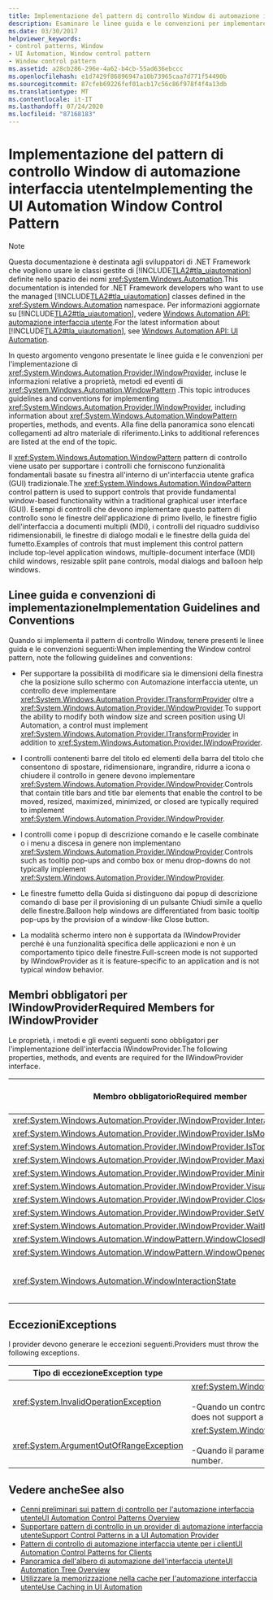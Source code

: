 ```yaml
---
title: Implementazione del pattern di controllo Window di automazione interfaccia utente
description: Esaminare le linee guida e le convenzioni per implementare il pattern di controllo Window in automazione interfaccia utente. Conosce i membri obbligatori per l'interfaccia IWindowProvider.
ms.date: 03/30/2017
helpviewer_keywords:
- control patterns, Window
- UI Automation, Window control pattern
- Window control pattern
ms.assetid: a28cb286-296e-4a62-b4cb-55ad636ebccc
ms.openlocfilehash: e1d7429f86896947a10b73965caa7d771f54490b
ms.sourcegitcommit: 87cfeb69226fef01acb17c56c86f978f4f4a13db
ms.translationtype: MT
ms.contentlocale: it-IT
ms.lasthandoff: 07/24/2020
ms.locfileid: "87168183"
---
```

# <a name="implementing-the-ui-automation-window-control-pattern"></a><span data-ttu-id="01c8e-104">Implementazione del pattern di controllo Window di automazione interfaccia utente</span><span class="sxs-lookup"><span data-stu-id="01c8e-104">Implementing the UI Automation Window Control Pattern</span></span>
> [!NOTE]
> <span data-ttu-id="01c8e-105">Questa documentazione è destinata agli sviluppatori di .NET Framework che vogliono usare le classi gestite di [!INCLUDE[TLA2#tla_uiautomation](../../../includes/tla2sharptla-uiautomation-md.md)] definite nello spazio dei nomi <xref:System.Windows.Automation>.</span><span class="sxs-lookup"><span data-stu-id="01c8e-105">This documentation is intended for .NET Framework developers who want to use the managed [!INCLUDE[TLA2#tla_uiautomation](../../../includes/tla2sharptla-uiautomation-md.md)] classes defined in the <xref:System.Windows.Automation> namespace.</span></span> <span data-ttu-id="01c8e-106">Per informazioni aggiornate su [!INCLUDE[TLA2#tla_uiautomation](../../../includes/tla2sharptla-uiautomation-md.md)], vedere [Windows Automation API: automazione interfaccia utente](/windows/win32/winauto/entry-uiauto-win32).</span><span class="sxs-lookup"><span data-stu-id="01c8e-106">For the latest information about [!INCLUDE[TLA2#tla_uiautomation](../../../includes/tla2sharptla-uiautomation-md.md)], see [Windows Automation API: UI Automation](/windows/win32/winauto/entry-uiauto-win32).</span></span>  
  
 <span data-ttu-id="01c8e-107">In questo argomento vengono presentate le linee guida e le convenzioni per l'implementazione di <xref:System.Windows.Automation.Provider.IWindowProvider>, incluse le informazioni relative a proprietà, metodi ed eventi di <xref:System.Windows.Automation.WindowPattern> .</span><span class="sxs-lookup"><span data-stu-id="01c8e-107">This topic introduces guidelines and conventions for implementing <xref:System.Windows.Automation.Provider.IWindowProvider>, including information about <xref:System.Windows.Automation.WindowPattern> properties, methods, and events.</span></span> <span data-ttu-id="01c8e-108">Alla fine della panoramica sono elencati collegamenti ad altro materiale di riferimento.</span><span class="sxs-lookup"><span data-stu-id="01c8e-108">Links to additional references are listed at the end of the topic.</span></span>  
  
 <span data-ttu-id="01c8e-109">Il <xref:System.Windows.Automation.WindowPattern> pattern di controllo viene usato per supportare i controlli che forniscono funzionalità fondamentali basate su finestra all'interno di un'interfaccia utente grafica (GUI) tradizionale.</span><span class="sxs-lookup"><span data-stu-id="01c8e-109">The <xref:System.Windows.Automation.WindowPattern> control pattern is used to support controls that provide fundamental window-based functionality within a traditional graphical user interface (GUI).</span></span> <span data-ttu-id="01c8e-110">Esempi di controlli che devono implementare questo pattern di controllo sono le finestre dell'applicazione di primo livello, le finestre figlio dell'interfaccia a documenti multipli (MDI), i controlli del riquadro suddiviso ridimensionabili, le finestre di dialogo modali e le finestre della guida del fumetto.</span><span class="sxs-lookup"><span data-stu-id="01c8e-110">Examples of controls that must implement this control pattern include top-level application windows, multiple-document interface (MDI) child windows, resizable split pane controls, modal dialogs and balloon help windows.</span></span>  
  
<a name="Implementation_Guidelines_and_Conventions"></a>
## <a name="implementation-guidelines-and-conventions"></a><span data-ttu-id="01c8e-111">Linee guida e convenzioni di implementazione</span><span class="sxs-lookup"><span data-stu-id="01c8e-111">Implementation Guidelines and Conventions</span></span>  
 <span data-ttu-id="01c8e-112">Quando si implementa il pattern di controllo Window, tenere presenti le linee guida e le convenzioni seguenti:</span><span class="sxs-lookup"><span data-stu-id="01c8e-112">When implementing the Window control pattern, note the following guidelines and conventions:</span></span>  
  
- <span data-ttu-id="01c8e-113">Per supportare la possibilità di modificare sia le dimensioni della finestra che la posizione sullo schermo con Automazione interfaccia utente, un controllo deve implementare <xref:System.Windows.Automation.Provider.ITransformProvider> oltre a <xref:System.Windows.Automation.Provider.IWindowProvider>.</span><span class="sxs-lookup"><span data-stu-id="01c8e-113">To support the ability to modify both window size and screen position using UI Automation, a control must implement <xref:System.Windows.Automation.Provider.ITransformProvider> in addition to <xref:System.Windows.Automation.Provider.IWindowProvider>.</span></span>  
  
- <span data-ttu-id="01c8e-114">I controlli contenenti barre del titolo ed elementi della barra del titolo che consentono di spostare, ridimensionare, ingrandire, ridurre a icona o chiudere il controllo in genere devono implementare <xref:System.Windows.Automation.Provider.IWindowProvider>.</span><span class="sxs-lookup"><span data-stu-id="01c8e-114">Controls that contain title bars and title bar elements that enable the control to be moved, resized, maximized, minimized, or closed are typically required to implement <xref:System.Windows.Automation.Provider.IWindowProvider>.</span></span>  
  
- <span data-ttu-id="01c8e-115">I controlli come i popup di descrizione comando e le caselle combinate o i menu a discesa in genere non implementano <xref:System.Windows.Automation.Provider.IWindowProvider>.</span><span class="sxs-lookup"><span data-stu-id="01c8e-115">Controls such as tooltip pop-ups and combo box or menu drop-downs do not typically implement <xref:System.Windows.Automation.Provider.IWindowProvider>.</span></span>  
  
- <span data-ttu-id="01c8e-116">Le finestre fumetto della Guida si distinguono dai popup di descrizione comando di base per il provisioning di un pulsante Chiudi simile a quello delle finestre.</span><span class="sxs-lookup"><span data-stu-id="01c8e-116">Balloon help windows are differentiated from basic tooltip pop-ups by the provision of a window-like Close button.</span></span>  
  
- <span data-ttu-id="01c8e-117">La modalità schermo intero non è supportata da IWindowProvider perché è una funzionalità specifica delle applicazioni e non è un comportamento tipico delle finestre.</span><span class="sxs-lookup"><span data-stu-id="01c8e-117">Full-screen mode is not supported by IWindowProvider as it is feature-specific to an application and is not typical window behavior.</span></span>  
  
<a name="Required_Members_for_IWindowProvider"></a>
## <a name="required-members-for-iwindowprovider"></a><span data-ttu-id="01c8e-118">Membri obbligatori per IWindowProvider</span><span class="sxs-lookup"><span data-stu-id="01c8e-118">Required Members for IWindowProvider</span></span>  
 <span data-ttu-id="01c8e-119">Le proprietà, i metodi e gli eventi seguenti sono obbligatori per l'implementazione dell'interfaccia IWindowProvider.</span><span class="sxs-lookup"><span data-stu-id="01c8e-119">The following properties, methods, and events are required for the IWindowProvider interface.</span></span>  
  
|<span data-ttu-id="01c8e-120">Membro obbligatorio</span><span class="sxs-lookup"><span data-stu-id="01c8e-120">Required member</span></span>|<span data-ttu-id="01c8e-121">Tipo di membro</span><span class="sxs-lookup"><span data-stu-id="01c8e-121">Member type</span></span>|<span data-ttu-id="01c8e-122">Note</span><span class="sxs-lookup"><span data-stu-id="01c8e-122">Notes</span></span>|  
|---------------------|-----------------|-----------|  
|<xref:System.Windows.Automation.Provider.IWindowProvider.InteractionState%2A>|<span data-ttu-id="01c8e-123">Proprietà</span><span class="sxs-lookup"><span data-stu-id="01c8e-123">Property</span></span>|<span data-ttu-id="01c8e-124">Nessuno</span><span class="sxs-lookup"><span data-stu-id="01c8e-124">None</span></span>|  
|<xref:System.Windows.Automation.Provider.IWindowProvider.IsModal%2A>|<span data-ttu-id="01c8e-125">Proprietà</span><span class="sxs-lookup"><span data-stu-id="01c8e-125">Property</span></span>|<span data-ttu-id="01c8e-126">Nessuno</span><span class="sxs-lookup"><span data-stu-id="01c8e-126">None</span></span>|  
|<xref:System.Windows.Automation.Provider.IWindowProvider.IsTopmost%2A>|<span data-ttu-id="01c8e-127">Proprietà</span><span class="sxs-lookup"><span data-stu-id="01c8e-127">Property</span></span>|<span data-ttu-id="01c8e-128">Nessuno</span><span class="sxs-lookup"><span data-stu-id="01c8e-128">None</span></span>|  
|<xref:System.Windows.Automation.Provider.IWindowProvider.Maximizable%2A>|<span data-ttu-id="01c8e-129">Proprietà</span><span class="sxs-lookup"><span data-stu-id="01c8e-129">Property</span></span>|<span data-ttu-id="01c8e-130">Nessuno</span><span class="sxs-lookup"><span data-stu-id="01c8e-130">None</span></span>|  
|<xref:System.Windows.Automation.Provider.IWindowProvider.Minimizable%2A>|<span data-ttu-id="01c8e-131">Proprietà</span><span class="sxs-lookup"><span data-stu-id="01c8e-131">Property</span></span>|<span data-ttu-id="01c8e-132">Nessuno</span><span class="sxs-lookup"><span data-stu-id="01c8e-132">None</span></span>|  
|<xref:System.Windows.Automation.Provider.IWindowProvider.VisualState%2A>|<span data-ttu-id="01c8e-133">Proprietà</span><span class="sxs-lookup"><span data-stu-id="01c8e-133">Property</span></span>|<span data-ttu-id="01c8e-134">Nessuno</span><span class="sxs-lookup"><span data-stu-id="01c8e-134">None</span></span>|  
|<xref:System.Windows.Automation.Provider.IWindowProvider.Close%2A>|<span data-ttu-id="01c8e-135">Metodo</span><span class="sxs-lookup"><span data-stu-id="01c8e-135">Method</span></span>|<span data-ttu-id="01c8e-136">Nessuno</span><span class="sxs-lookup"><span data-stu-id="01c8e-136">None</span></span>|  
|<xref:System.Windows.Automation.Provider.IWindowProvider.SetVisualState%2A>|<span data-ttu-id="01c8e-137">Metodo</span><span class="sxs-lookup"><span data-stu-id="01c8e-137">Method</span></span>|<span data-ttu-id="01c8e-138">Nessuno</span><span class="sxs-lookup"><span data-stu-id="01c8e-138">None</span></span>|  
|<xref:System.Windows.Automation.Provider.IWindowProvider.WaitForInputIdle%2A>|<span data-ttu-id="01c8e-139">Metodo</span><span class="sxs-lookup"><span data-stu-id="01c8e-139">Method</span></span>|<span data-ttu-id="01c8e-140">Nessuno</span><span class="sxs-lookup"><span data-stu-id="01c8e-140">None</span></span>|  
|<xref:System.Windows.Automation.WindowPattern.WindowClosedEvent>|<span data-ttu-id="01c8e-141">Event</span><span class="sxs-lookup"><span data-stu-id="01c8e-141">Event</span></span>|<span data-ttu-id="01c8e-142">Nessuno</span><span class="sxs-lookup"><span data-stu-id="01c8e-142">None</span></span>|  
|<xref:System.Windows.Automation.WindowPattern.WindowOpenedEvent>|<span data-ttu-id="01c8e-143">Event</span><span class="sxs-lookup"><span data-stu-id="01c8e-143">Event</span></span>|<span data-ttu-id="01c8e-144">Nessuno</span><span class="sxs-lookup"><span data-stu-id="01c8e-144">None</span></span>|  
|<xref:System.Windows.Automation.WindowInteractionState>|<span data-ttu-id="01c8e-145">Event</span><span class="sxs-lookup"><span data-stu-id="01c8e-145">Event</span></span>|<span data-ttu-id="01c8e-146">Non è garantito che sia <xref:System.Windows.Automation.WindowInteractionState.ReadyForUserInteraction></span><span class="sxs-lookup"><span data-stu-id="01c8e-146">Is not guaranteed to be <xref:System.Windows.Automation.WindowInteractionState.ReadyForUserInteraction></span></span>|  
  
<a name="Exceptions"></a>
## <a name="exceptions"></a><span data-ttu-id="01c8e-147">Eccezioni</span><span class="sxs-lookup"><span data-stu-id="01c8e-147">Exceptions</span></span>  
 <span data-ttu-id="01c8e-148">I provider devono generare le eccezioni seguenti.</span><span class="sxs-lookup"><span data-stu-id="01c8e-148">Providers must throw the following exceptions.</span></span>  
  
|<span data-ttu-id="01c8e-149">Tipo di eccezione</span><span class="sxs-lookup"><span data-stu-id="01c8e-149">Exception type</span></span>|<span data-ttu-id="01c8e-150">Condizione</span><span class="sxs-lookup"><span data-stu-id="01c8e-150">Condition</span></span>|  
|--------------------|---------------|  
|<xref:System.InvalidOperationException>|<xref:System.Windows.Automation.Provider.IWindowProvider.SetVisualState%2A><br /><br /> <span data-ttu-id="01c8e-151">-Quando un controllo non supporta un comportamento richiesto.</span><span class="sxs-lookup"><span data-stu-id="01c8e-151">-   When a control does not support a requested behavior.</span></span>|  
|<xref:System.ArgumentOutOfRangeException>|<xref:System.Windows.Automation.Provider.IWindowProvider.WaitForInputIdle%2A><br /><br /> <span data-ttu-id="01c8e-152">-Quando il parametro non è un numero valido.</span><span class="sxs-lookup"><span data-stu-id="01c8e-152">-   When the parameter is not a valid number.</span></span>|  
  
## <a name="see-also"></a><span data-ttu-id="01c8e-153">Vedere anche</span><span class="sxs-lookup"><span data-stu-id="01c8e-153">See also</span></span>

- [<span data-ttu-id="01c8e-154">Cenni preliminari sui pattern di controllo per l'automazione interfaccia utente</span><span class="sxs-lookup"><span data-stu-id="01c8e-154">UI Automation Control Patterns Overview</span></span>](ui-automation-control-patterns-overview.md)
- [<span data-ttu-id="01c8e-155">Supportare pattern di controllo in un provider di automazione interfaccia utente</span><span class="sxs-lookup"><span data-stu-id="01c8e-155">Support Control Patterns in a UI Automation Provider</span></span>](support-control-patterns-in-a-ui-automation-provider.md)
- [<span data-ttu-id="01c8e-156">Pattern di controllo di automazione interfaccia utente per i client</span><span class="sxs-lookup"><span data-stu-id="01c8e-156">UI Automation Control Patterns for Clients</span></span>](ui-automation-control-patterns-for-clients.md)
- [<span data-ttu-id="01c8e-157">Panoramica dell'albero di automazione dell'interfaccia utente</span><span class="sxs-lookup"><span data-stu-id="01c8e-157">UI Automation Tree Overview</span></span>](ui-automation-tree-overview.md)
- [<span data-ttu-id="01c8e-158">Utilizzare la memorizzazione nella cache per l'automazione interfaccia utente</span><span class="sxs-lookup"><span data-stu-id="01c8e-158">Use Caching in UI Automation</span></span>](use-caching-in-ui-automation.md)
